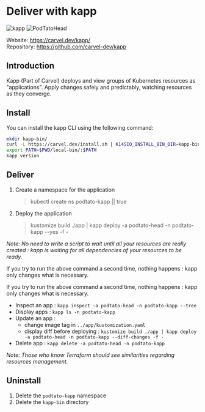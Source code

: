 # Deliver with kapp
![kapp](https://img.shields.io/badge/kapp-latest-blue)
![PodTatoHead](https://img.shields.io/badge/PodTatoHead-v0.3.1-orange)

Website: https://carvel.dev/kapp/ <BR>
Repository: https://github.com/carvel-dev/kapp

## Introduction
Kapp (Part of Carvel) deploys and view groups of Kubernetes resources as "applications". Apply changes safely and predictably, watching resources as they converge.

## Install 
You can install the kapp CLI using the following command:
```bash
mkdir kapp-bin/
curl -L https://carvel.dev/install.sh | K14SIO_INSTALL_BIN_DIR=kapp-bin bash
export PATH=$PWD/local-bin/:$PATH
kapp version
```

## Deliver
1. Create a namespace for the application
    > kubectl create ns podtato-kapp || true
2. Deploy the application
    > kustomize build ./app | kapp deploy -a podtato-head -n podtato-kapp --yes -f -

_Note: No need to write a script to wait until all your resources are _really_ created : kapp is waiting for all dependencies of your resources to be ready._

If you try to run the above command a second time, nothing happens : kapp only changes what is necessary.

If you try to run the above command a second time, nothing happens : kapp only changes what is necessary.

- Inspect an app : `kapp inspect -a podtato-head -n podtato-kapp --tree`
- Display apps : `kapp ls -n podtato-kapp`
- Update an app :
    - change image tag in `../app/kustomization.yaml`
    - display diff before deploying : `kustomize build ./app | kapp deploy -a podtato-head -n podtato-kapp --diff-changes -f -`
- Delete app : `kapp delete -a podtato-head -n podtato-kapp`

_Note: Those who know Terraform should see similarities regarding resources management._

## Uninstall
1. Delete the `podtato-kapp` namespace
2. Delete the `kapp-bin` directory